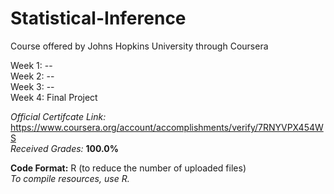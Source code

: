 # Statistical-Inference
Course offered by Johns Hopkins University through Coursera


Week 1: --  
Week 2: --  
Week 3: --  
Week 4: Final Project  


*Official Certifcate Link:* https://www.coursera.org/account/accomplishments/verify/7RNYVPX454WS    
*Received Grades:* **100.0%**  

**Code Format:** R (to reduce the number of uploaded files)  
*To compile resources, use R.*  

